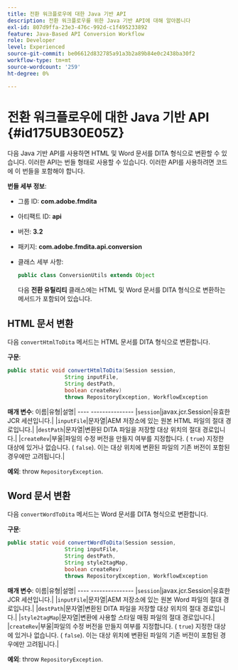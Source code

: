 ```yaml
---
title: 전환 워크플로우에 대한 Java 기반 API
description: 전환 워크플로우를 위한 Java 기반 API에 대해 알아봅니다
exl-id: 807d9ffa-23e3-476c-992d-c1f495233892
feature: Java-Based API Conversion Workflow
role: Developer
level: Experienced
source-git-commit: be06612d832785a91a3b2a89b84e0c2438ba30f2
workflow-type: tm+mt
source-wordcount: '259'
ht-degree: 0%

---
```


# 전환 워크플로우에 대한 Java 기반 API {#id175UB30E05Z}

다음 Java 기반 API를 사용하면 HTML 및 Word 문서를 DITA 형식으로 변환할 수 있습니다. 이러한 API는 번들 형태로 사용할 수 있습니다. 이러한 API를 사용하려면 코드에 이 번들을 포함해야 합니다.

**번들 세부 정보**:

- 그룹 ID: **com.adobe.fmdita**

- 아티팩트 ID: **api**

- 버전: **3.2**

- 패키지: **com.adobe.fmdita.api.conversion**

- 클래스 세부 사항:

  ```JAVA
  public class ConversionUtils extends Object
  ```

  다음 **전환 유틸리티** 클래스에는 HTML 및 Word 문서를 DITA 형식으로 변환하는 메서드가 포함되어 있습니다.


## HTML 문서 변환

다음 `convertHtmlToDita` 메서드는 HTML 문서를 DITA 형식으로 변환합니다.

**구문**:

```JAVA
public static void convertHtmlToDita(Session session, 
                  String inputFile, 
                  String destPath, 
                  boolean createRev) 
                  throws RepositoryException, WorkflowException
```

**매개 변수**: 이름|유형|설명| ---- --------------- |`session`|javax.jcr.Session|유효한 JCR 세션입니다.| |`inputFile`|문자열|AEM 저장소에 있는 원본 HTML 파일의 절대 경로입니다.| |`destPath`|문자열|변환된 DITA 파일을 저장할 대상 위치의 절대 경로입니다.| |`createRev`|부울|파일의 수정 버전을 만들지 여부를 지정합니다. \( `true`\) 지정한 대상에 있거나 없습니다. \( `false`\). 이는 대상 위치에 변환된 파일의 기존 버전이 포함된 경우에만 고려됩니다.|

**예외**: throw `RepositoryException`.

## Word 문서 변환

다음 ``convertWordToDita`` 메서드는 Word 문서를 DITA 형식으로 변환합니다.

**구문**:

```JAVA
public static void convertWordToDita(Session session, 
                  String inputFile,
                  String destPath, 
                  String style2tagMap, 
                  boolean createRev) 
                  throws RepositoryException, WorkflowException
```

**매개 변수**: 이름|유형|설명| ---- --------------- |`session`|javax.jcr.Session|유효한 JCR 세션입니다.| |`inputFile`|문자열|AEM 저장소에 있는 원본 Word 파일의 절대 경로입니다.| |`destPath`|문자열|변환된 DITA 파일을 저장할 대상 위치의 절대 경로입니다.| |`style2tagMap`|문자열|변환에 사용할 스타일 매핑 파일의 절대 경로입니다.| |`createRev`|부울|파일의 수정 버전을 만들지 여부를 지정합니다. \( `true`\) 지정한 대상에 있거나 없습니다. \( `false`\). 이는 대상 위치에 변환된 파일의 기존 버전이 포함된 경우에만 고려됩니다.|

**예외**: throw `RepositoryException`.
